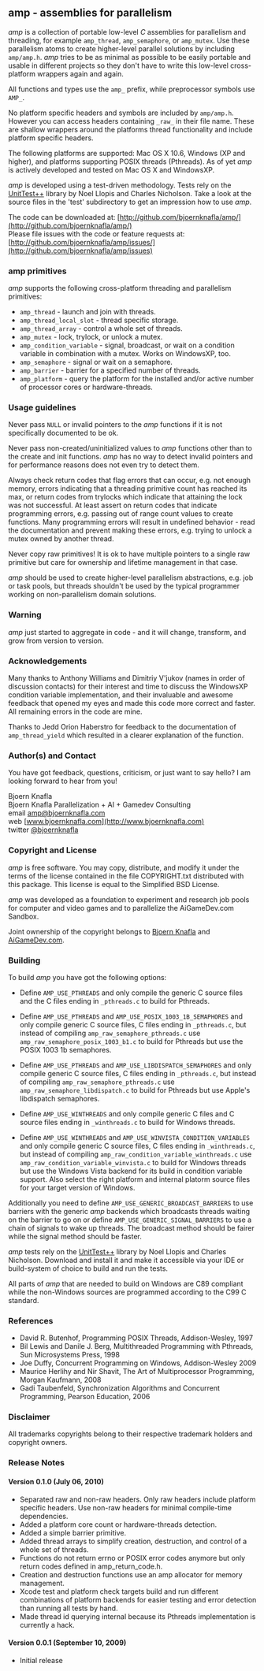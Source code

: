 amp - assemblies for parallelism
--------------------------------

*amp* is a collection of portable low-level *C* assemblies for parallelism and
threading, for example `amp_thread`, `amp_semaphore`, or `amp_mutex`. Use these
parallelism atoms to create higher-level parallel solutions by including
`amp/amp.h`. *amp* tries to be as minimal as possible to be easily portable
and usable in different projects so they don't have to write this low-level
cross-platform wrappers again and again.


All functions and types use the `amp_` prefix, while preprocessor symbols use
`AMP_`.  


No platform specific headers and symbols are included by `amp/amp.h`. However
you can access headers containing `_raw_` in their file name. These are
shallow wrappers around the platforms thread functionality and include platform
specific headers.


The following platforms are supported: Mac OS X 10.6, Windows (XP and higher),
and platforms supporting POSIX threads (Pthreads). As of yet *amp* is actively
developed and tested on Mac OS X and WindowsXP.


*amp* is developed using a test-driven methodology. Tests rely on the [UnitTest++](http://unittest-cpp.sourceforge.net/)
library by Noel Llopis and Charles Nicholson. Take a look at the source files
in the 'test' subdirectory to get an impression how to use *amp*.


The code can be downloaded at: [http://github.com/bjoernknafla/amp/](http://github.com/bjoernknafla/amp/)  
Please file issues with the code or feature requests at: [http://github.com/bjoernknafla/amp/issues/](http://github.com/bjoernknafla/amp/issues)  


### amp primitives ###

*amp* supports the following cross-platform threading and parallelism 
primitives:

 *  `amp_thread` - launch and join with threads.
 *  `amp_thread_local_slot` - thread specific storage.
 *  `amp_thread_array` - control a whole set of threads.
 *  `amp_mutex` - lock, trylock, or unlock a mutex.
 *  `amp_condition_variable` - signal, broadcast, or wait on a condition 
    variable in combination with a mutex. Works on WindowsXP, too.
 *  `amp_semaphore` - signal or wait on a semaphore.
 *  `amp_barrier` - barrier for a specified number of threads.
 *  `amp_platform` - query the platform for the installed and/or active number
    of processor cores or hardware-threads.


### Usage guidelines ###

Never pass `NULL` or invalid pointers to the *amp* functions if it is not 
specifically documented to be ok.

Never pass non-created/uninitialized values to *amp* functions other than to the 
create and init functions. *amp* has no way to detect invalid pointers
and for performance reasons does not even try to detect them.

Always check return codes that flag errors that can occur, e.g. not enough
memory, errors indicating that a threading primitive count has reached its
max, or return codes from trylocks which indicate that attaining the lock was
not successful.
At least assert on return codes that indicate programming errors, e.g. 
passing out of range count values to create functions.
Many programming errors will result in undefined behavior - read the 
documentation and prevent making these errors, e.g. trying to unlock a mutex
owned by another thread.

Never copy raw primitives! It is ok to have multiple pointers to a single
raw primitive but care for ownership and lifetime management in that case.

*amp* should be used to create higher-level parallelism abstractions, e.g.
job or task pools, but threads shouldn't be used by the typical programmer
working on non-parallelism domain solutions.


### Warning ###

*amp* just started to aggregate in code - and it will change, transform, and
grow from version to version.


### Acknowledgements ###

Many thanks to Anthony Williams and Dimitriy V'jukov (names in order of
discussion contacts) for their interest and time to discuss the WindowsXP
condition variable implementation, and their invaluable and awesome feedback
that opened my eyes and made this code more correct and faster. All remaining
errors in the code are mine.

Thanks to Jedd Orion Haberstro for feedback to the documentation of
`amp_thread_yield` which resulted in a clearer explanation of the function.


### Author(s) and Contact ###

You have got feedback, questions, criticism, or just want to say hello? I am
looking forward to hear from you!

Bjoern Knafla  
Bjoern Knafla Parallelization + AI + Gamedev Consulting  
email [amp@bjoernknafla.com](mailto:amp@bjoernknafla.com)  
web [www.bjoernknafla.com](http://www.bjoernknafla.com)  
twitter [@bjoernknafla](http://twitter.com/bjoernknafla)  


### Copyright and License ###

*amp* is free software. You may copy, distribute, and modify it under the terms
of the license contained in the file COPYRIGHT.txt distributed with this
package. This license is equal to the Simplified BSD License.


*amp* was developed as a foundation to experiment and research job pools for 
computer and video games and to parallelize the AiGameDev.com Sandbox.


Joint ownership of the copyright belongs to
[Bjoern Knafla](http://www.bjoernknafla.com) and
[AiGameDev.com](http://AiGameDev.com).


### Building ###

To build *amp* you have got the following options:

 *  Define `AMP_USE_PTHREADS` and only compile the generic C source files
    and the C files ending in `_pthreads.c` to build for Pthreads.
    
 *  Define `AMP_USE_PTHREADS` and `AMP_USE_POSIX_1003_1B_SEMAPHORES` and only
    compile generic C source files, C files ending in `_pthreads.c`, but instead
    of compiling `amp_raw_semaphore_pthreads.c` use 
    `amp_raw_semaphore_posix_1003_b1.c` to build for Pthreads but use the
    POSIX 1003 1b semaphores.
    
 *  Define `AMP_USE_PTHREADS` and `AMP_USE_LIBDISPATCH_SEMAPHORES` and only
    compile generic C source files, C files ending in `_pthreads.c`, but instead
    of compiling `amp_raw_semaphore_pthreads.c` use 
    `amp_raw_semaphore_libdispatch.c` to build for Pthreads but use Apple's
    libdispatch semaphores.    
    
 *  Define `AMP_USE_WINTHREADS` and only compile generic C files and C source
    files ending in `_winthreads.c` to build for Windows threads.
 
 *  Define `AMP_USE_WINTHREADS` and `AMP_USE_WINVISTA_CONDITION_VARIABLES` and 
    only compile generic C source files, C files ending in `_winthreads.c`, but 
    instead of compiling `amp_raw_condition_variable_winthreads.c` use 
    `amp_raw_condition_variable_winvista.c` to build for Windows threads but use 
    the Windows Vista backend for its build in condition variable support.
    Also select the right platform and internal platorm source files for your
    target version of Windows.
    
Additionally you need to define `AMP_USE_GENERIC_BROADCAST_BARRIERS` to use
barriers with the generic *amp* backends which broadcasts threads waiting on the
barrier to go on or define `AMP_USE_GENERIC_SIGNAL_BARRIERS` to use a chain of 
signals to wake up threads. The broadcast method should be fairer while the 
signal method should be faster.

*amp* tests rely on the [UnitTest++](http://unittest-cpp.sourceforge.net/)
library by Noel Llopis and Charles Nicholson. Download and install it and make 
it accessible via your IDE or build-system of choice to build and run the tests.

All parts of *amp* that are needed to build on Windows are C89 compliant while
the non-Windows sources are programmed according to the C99 C standard.


### References ###

 *  David R. Butenhof, Programming POSIX Threads, Addison-Wesley, 1997
 *  Bil Lewis and Danile J. Berg, Multithreaded Programming with Pthreads, 
    Sun Microsystems Press, 1998
 *  Joe Duffy, Concurrent Programming on Windows, Addison-Wesley 2009
 *  Maurice Herlihy and Nir Shavit, The Art of Multiprocessor Programming, 
    Morgan Kaufmann, 2008
 *  Gadi Taubenfeld, Synchronization Algorithms and Concurrent Programming,
    Pearson Education, 2006


### Disclaimer ###

All trademarks copyrights belong to their respective trademark holders and
copyright owners.


### Release Notes ###

#### Version 0.1.0 (July 06, 2010) ####

 *  Separated raw and non-raw headers. Only raw headers include platform
    specific headers. Use non-raw headers for minimal compile-time dependencies.
 *  Added a platform core count or hardware-threads detection.
 *  Added a simple barrier primitive.
 *  Added thread arrays to simplify creation, destruction, and control of
    a whole set of threads.
 *  Functions do not return errno or POSIX error codes anymore but only return
    codes defined in amp_return_code.h.
 *  Creation and destruction functions use an amp allocator for memory 
    management.
 *  Xcode test and platform check targets build and run different combinations
    of platform backends for easier testing and error detection than running
    all tests by hand.
 *  Made thread id querying internal because its Pthreads implementation is
    currently a hack.
    

#### Version 0.0.1 (September 10, 2009) ####

 *  Initial release





